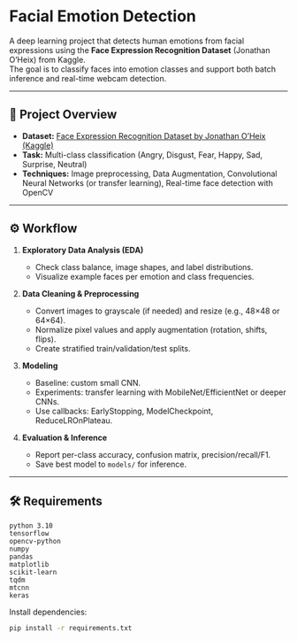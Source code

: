 # Facial Emotion Detection

A deep learning project that detects human emotions from facial expressions using the **Face Expression Recognition Dataset** (Jonathan O’Heix) from Kaggle.  
The goal is to classify faces into emotion classes and support both batch inference and real-time webcam detection.

---

## 📌 Project Overview
- **Dataset:** [Face Expression Recognition Dataset by Jonathan O’Heix (Kaggle)](https://www.kaggle.com/datasets/jonathanoheix/face-expression-recognition-dataset)  
- **Task:** Multi-class classification (Angry, Disgust, Fear, Happy, Sad, Surprise, Neutral)  
- **Techniques:** Image preprocessing, Data Augmentation, Convolutional Neural Networks (or transfer learning), Real-time face detection with OpenCV

---

## ⚙️ Workflow
1. **Exploratory Data Analysis (EDA)**  
   - Check class balance, image shapes, and label distributions.  
   - Visualize example faces per emotion and class frequencies.

2. **Data Cleaning & Preprocessing**  
   - Convert images to grayscale (if needed) and resize (e.g., 48×48 or 64×64).  
   - Normalize pixel values and apply augmentation (rotation, shifts, flips).  
   - Create stratified train/validation/test splits.

3. **Modeling**  
   - Baseline: custom small CNN.  
   - Experiments: transfer learning with MobileNet/EfficientNet or deeper CNNs.  
   - Use callbacks: EarlyStopping, ModelCheckpoint, ReduceLROnPlateau.

4. **Evaluation & Inference**  
   - Report per-class accuracy, confusion matrix, precision/recall/F1.  
   - Save best model to `models/` for inference.

---

## 🛠️ Requirements
    python 3.10
    tensorflow
    opencv-python
    numpy
    pandas
    matplotlib
    scikit-learn
    tqdm
    mtcnn
    keras

Install dependencies:
```bash
pip install -r requirements.txt
```
